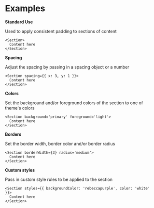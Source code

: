 # Examples

**Standard Use**

Used to apply consistent padding to sections of content

```
<Section>
  Content here
</Section>
```

**Spacing**

Adjust the spacing by passing in a spacing object or a number

```
<Section spacing={{ x: 3, y: 1 }}>
  Content here
</Section>
```

**Colors**

Set the background and/or foreground colors of the section to one of theme's colors

```
<Section background='primary' foreground='light'>
  Content here
</Section>
```

**Borders**

Set the border width, border color and/or border radius

```
<Section borderWidth={3} radius='medium'>
  Content here
</Section>
```

**Custom styles**

Pass in custom style rules to be applied to the section

```
<Section styles={{ backgroundColor: 'rebeccapurple', color: 'white' }}>
  Content here
</Section>
```
